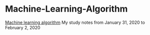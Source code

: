 # Machine-Learning-Algorithm
[Machine learning algorithm](https://github.com/liuyubobobo/Play-with-Machine-Learning-Algorithms)
My study notes from January 31, 2020 to February 2, 2020
